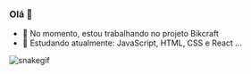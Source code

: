 ### Olá 👋

<!--
**araujoeduarda/araujoeduarda** is a ✨ _special_ ✨ repository because its `README.md` (this file) appears on your GitHub profile.

-->

- 🔭 No momento, estou trabalhando no projeto Bikcraft
- 🌱 Estudando atualmente: JavaScript, HTML, CSS e React ...

![snakegif](https://github.com/araujoeduarda/araujoeduarda/blob/output/.github-contribution-grid-snake.svg)

